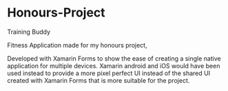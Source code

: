 # Honours-Project

Training Buddy

Fitness Application made for my honours project,

Developed with Xamarin Forms to show the ease of creating a single native application for multiple devices. Xamarin android and iOS would have been used instead to provide a more pixel perfect UI instead of the shared UI created with Xamarin Forms that is more suitable for the project.
